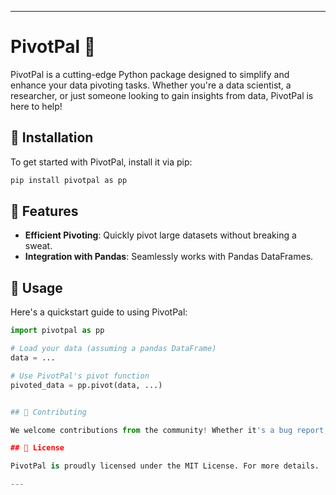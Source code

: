 
---

# PivotPal 🔄

PivotPal is a cutting-edge Python package designed to simplify and enhance your data pivoting tasks. Whether you're a data scientist, a researcher, or just someone looking to gain insights from data, PivotPal is here to help!


## 🚀 Installation

To get started with PivotPal, install it via pip:

```bash
pip install pivotpal as pp
```

## 🌟 Features

- **Efficient Pivoting**: Quickly pivot large datasets without breaking a sweat.
- **Integration with Pandas**: Seamlessly works with Pandas DataFrames.


## 📖 Usage

Here's a quickstart guide to using PivotPal:

```python
import pivotpal as pp

# Load your data (assuming a pandas DataFrame)
data = ...

# Use PivotPal's pivot function
pivoted_data = pp.pivot(data, ...)


## 🤝 Contributing

We welcome contributions from the community! Whether it's a bug report, a new feature, or feedback on the library, your input is valued and appreciated.

## 📜 License

PivotPal is proudly licensed under the MIT License. For more details.

---

